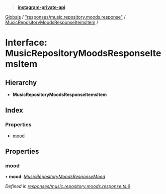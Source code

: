 > **[instagram-private-api](../README.md)**

[Globals](../README.md) / ["responses/music.repository.moods.response"](../modules/_responses_music_repository_moods_response_.md) / [MusicRepositoryMoodsResponseItemsItem](_responses_music_repository_moods_response_.musicrepositorymoodsresponseitemsitem.md) /

# Interface: MusicRepositoryMoodsResponseItemsItem

## Hierarchy

* **MusicRepositoryMoodsResponseItemsItem**

## Index

### Properties

* [mood](_responses_music_repository_moods_response_.musicrepositorymoodsresponseitemsitem.md#mood)

## Properties

###  mood

• **mood**: *[MusicRepositoryMoodsResponseMood](_responses_music_repository_moods_response_.musicrepositorymoodsresponsemood.md)*

*Defined in [responses/music.repository.moods.response.ts:6](https://github.com/dilame/instagram-private-api/blob/173bc62/src/responses/music.repository.moods.response.ts#L6)*